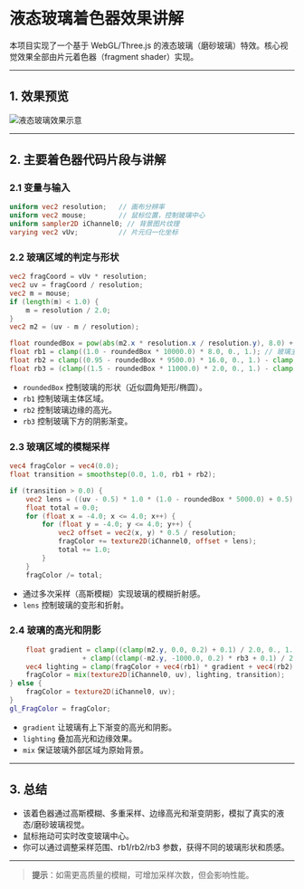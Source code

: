 # 液态玻璃着色器效果讲解

本项目实现了一个基于 WebGL/Three.js 的液态玻璃（磨砂玻璃）特效。核心视觉效果全部由片元着色器（fragment shader）实现。

---

## 1. 效果预览

![液态玻璃效果示意](docs/screenshot.png)

---

## 2. 主要着色器代码片段与讲解

### 2.1 变量与输入

```glsl
uniform vec2 resolution;   // 画布分辨率
uniform vec2 mouse;        // 鼠标位置，控制玻璃中心
uniform sampler2D iChannel0; // 背景图片纹理
varying vec2 vUv;          // 片元归一化坐标
```

### 2.2 玻璃区域的判定与形状

```glsl
vec2 fragCoord = vUv * resolution;
vec2 uv = fragCoord / resolution;
vec2 m = mouse;
if (length(m) < 1.0) {
    m = resolution / 2.0;
}
vec2 m2 = (uv - m / resolution);

float roundedBox = pow(abs(m2.x * resolution.x / resolution.y), 8.0) + pow(abs(m2.y), 8.0);
float rb1 = clamp((1.0 - roundedBox * 10000.0) * 8.0, 0., 1.); // 玻璃主体
float rb2 = clamp((0.95 - roundedBox * 9500.0) * 16.0, 0., 1.) - clamp(pow(0.9 - roundedBox * 9500.0, 1.0) * 16.0, 0., 1.); // 边缘高光
float rb3 = (clamp((1.5 - roundedBox * 11000.0) * 2.0, 0., 1.) - clamp(pow(1.0 - roundedBox * 11000.0, 1.0) * 2.0, 0., 1.)); // 阴影渐变
```

- `roundedBox` 控制玻璃的形状（近似圆角矩形/椭圆）。
- `rb1` 控制玻璃主体区域。
- `rb2` 控制玻璃边缘的高光。
- `rb3` 控制玻璃下方的阴影渐变。

### 2.3 玻璃区域的模糊采样

```glsl
vec4 fragColor = vec4(0.0);
float transition = smoothstep(0.0, 1.0, rb1 + rb2);

if (transition > 0.0) {
    vec2 lens = ((uv - 0.5) * 1.0 * (1.0 - roundedBox * 5000.0) + 0.5);
    float total = 0.0;
    for (float x = -4.0; x <= 4.0; x++) {
        for (float y = -4.0; y <= 4.0; y++) {
            vec2 offset = vec2(x, y) * 0.5 / resolution;
            fragColor += texture2D(iChannel0, offset + lens);
            total += 1.0;
        }
    }
    fragColor /= total;
```

- 通过多次采样（高斯模糊）实现玻璃的模糊折射感。
- `lens` 控制玻璃的变形和折射。

### 2.4 玻璃的高光和阴影

```glsl
    float gradient = clamp((clamp(m2.y, 0.0, 0.2) + 0.1) / 2.0, 0., 1.)
                  + clamp((clamp(-m2.y, -1000.0, 0.2) * rb3 + 0.1) / 2.0, 0., 1.);
    vec4 lighting = clamp(fragColor + vec4(rb1) * gradient + vec4(rb2) * 0.3, 0., 1.);
    fragColor = mix(texture2D(iChannel0, uv), lighting, transition);
} else {
    fragColor = texture2D(iChannel0, uv);
}
gl_FragColor = fragColor;
```

- `gradient` 让玻璃有上下渐变的高光和阴影。
- `lighting` 叠加高光和边缘效果。
- `mix` 保证玻璃外部区域为原始背景。

---

## 3. 总结

- 该着色器通过高斯模糊、多重采样、边缘高光和渐变阴影，模拟了真实的液态/磨砂玻璃视觉。
- 鼠标拖动可实时改变玻璃中心。
- 你可以通过调整采样范围、rb1/rb2/rb3 参数，获得不同的玻璃形状和质感。

---

> **提示**：如需更高质量的模糊，可增加采样次数，但会影响性能。
